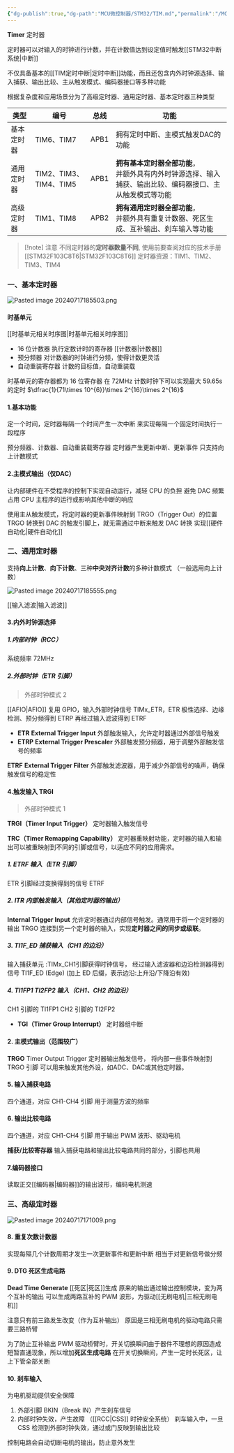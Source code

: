 ```yaml
---
{"dg-publish":true,"dg-path":"MCU微控制器/STM32/TIM.md","permalink":"/MCU微控制器/STM32/TIM/","dgPassFrontmatter":true,"noteIcon":"","created":"2024-07-16T18:09:07.591+08:00","updated":"2024-07-19T22:59:18.886+08:00"}
---
```


**Timer**    定时器

定时器可以对输入的时钟进行计数，并在计数值达到设定值时触发[[STM32中断系统\|中断]]

不仅具备基本的[[TIM定时中断\|定时中断]]功能，而且还包含内外时钟源选择、输入捕获、输出比较、主从触发模式、编码器接口等多种功能

根据复杂度和应用场景分为了高级定时器、通用定时器、基本定时器三种类型


| 类型    | 编号                  | 总线   | 功能                                                         |
| ----- | ------------------- | ---- | ---------------------------------------------------------- |
| 基本定时器 | TIM6、TIM7           | APB1 | 拥有定时中断、主模式触发DAC的功能                                         |
| 通用定时器 | TIM2、TIM3、TIM4、TIM5 | APB1 | **拥有基本定时器全部功能**，<br>并额外具有内外时钟源选择、输入捕获、输出比较、编码器接口、主从触发模式等功能 |
| 高级定时器 | TIM1、TIM8           | APB2 | **拥有通用定时器全部功能**，<br>并额外具有重复计数器、死区生成、互补输出、刹车输入等功能           |

>[!note] 注意
>不同定时器的**定时器数量不同**, 使用前要查阅对应的技术手册
>[[STM32F103C8T6\|STM32F103C8T6]] 定时器资源：TIM1、TIM2、TIM3、TIM4


### 一、基本定时器

![Pasted image 20240717185503.png](/img/user/%E5%8A%9F%E8%83%BD%E6%80%A7%E6%96%87%E4%BB%B6%E5%A4%B9/%E8%BD%BD%E5%85%A5%E7%9A%84%E5%AA%92%E4%BD%93%E8%B5%84%E6%BA%90/Pasted%20image%2020240717185503.png)

#### 时基单元
[[时基单元相关时序图\|时基单元相关时序图]]

- 16 位计数器
	执行定数计时的寄存器  [[计数器\|计数器]]
- 预分频器
	对计数器的时钟进行分频，使得计数更灵活
- 自动重装寄存器
	计数的目标值，自动重装载

时基单元的寄存器都为 16 位寄存器
在 72MHz 计数时钟下可以实现最大 59.65s 的定时
$\dfrac{1}{71\times 10^{6}}\times 2^{16}\times 2^{16}$

#### 1.基本功能
定一个时间，定时器每隔一个时间产生一次中断
来实现每隔一个固定时间执行一段程序

预分频器、计数器、自动重装载寄存器
定时器产生更新中断、更新事件
只支持向上计数模式


#### 2.主模式输出（仅DAC）
让内部硬件在不受程序的控制下实现自动运行，减轻 CPU 的负担
避免 DAC  频繁占用 CPU 主程序的运行或影响其他中断的响应

使用主从触发模式，将定时器的更新事件映射到 TRGO（Trigger Out）的位置
TRGO 转换到 DAC 的触发引脚上，就无需通过中断来触发 DAC 转换
实现[[硬件自动化\|硬件自动化]]

### 二、通用定时器
支持**向上计数**、**向下计数**、三种**中央对齐计数**的多种计数模式
（一般选用向上计数）

![Pasted image 20240717185555.png](/img/user/%E5%8A%9F%E8%83%BD%E6%80%A7%E6%96%87%E4%BB%B6%E5%A4%B9/%E8%BD%BD%E5%85%A5%E7%9A%84%E5%AA%92%E4%BD%93%E8%B5%84%E6%BA%90/Pasted%20image%2020240717185555.png)

[[输入滤波\|输入滤波]]


#### 3.内外时钟源选择
##### 1.内部时钟（RCC）
系统频率 72MHz 

##### 2.外部时钟（ETR 引脚）
>外部时钟模式 2

[[AFIO\|AFIO]] 复用 GPIO，输入外部时钟信号 TIMx_ETR，ETR
极性选择、边缘检测、预分频得到 ETRP 
再经过输入滤波得到 ETRF 

- **ETR**   **External Trigger Input**
	外部触发输入，允许定时器通过外部信号触发
- **ETRP**  **External Trigger Prescaler**
	外部触发预分频器，用于调整外部触发信号的频率

**ETRF**  **External Trigger Filter**
外部触发滤波器，用于减少外部信号的噪声，确保触发信号的稳定性

#### 4.触发输入 TRGI
>外部时钟模式 1

**TRGI（Timer Input Trigger）**
定时器输入触发信号

**TRC（Timer Remapping Capability）**
定时器重映射功能，定时器的输入和输出可以被重映射到不同的引脚或信号，以适应不同的应用需求。

##### 1.     ETRF 输入（ETR 引脚）
ETR 引脚经过变换得到的信号 ETRF
##### 2.     ITR 内部触发输入（其他定时器的输出）
**Internal Trigger Input**
允许定时器通过内部信号触发。通常用于将一个定时器的输出 TRGO 连接到另一个定时器的输入，实现**定时器之间的同步或级联**。

##### 3.     TI1F_ED 捕获输入（CH1 的边沿）
输入捕获单元  :TIMx_CH1引脚获得时钟信号，
经过输入滤波器和边沿检测器得到信号 TI1F_ED  (Edge)
(加上 ED 后缀，表示边沿:上升沿/下降沿有效)

##### 4.     TI1FP1 TI2FP2 输入（CH1、CH2 的边沿）
CH1 引脚的 TI1FP1
CH2 引脚的 TI2FP2


- **TGI（Timer Group Interrupt）**
	定时器组中断
	
#### 2. 主模式输出（范围较广）
**TRGO**   Timer Output Trigger 定时器输出触发信号，
将内部一些事件映射到 TRGO 引脚
可以用来触发其他外设，如ADC、DAC或其他定时器。

#### 5. 输入捕获电路
四个通道，对应 CH1-CH4 引脚
用于测量方波的频率

#### 6. 输出比较电路
四个通道，对应 CH1-CH4 引脚
用于输出 PWM 波形、驱动电机

**捕获/比较寄存器** 
输入捕获电路和输出比较电路共同的部分，引脚也共用

#### 7.编码器接口
读取正交[[编码器\|编码器]]的输出波形，编码电机测速
### 三、高级定时器

![Pasted image 20240717171009.png](/img/user/%E5%8A%9F%E8%83%BD%E6%80%A7%E6%96%87%E4%BB%B6%E5%A4%B9/%E8%BD%BD%E5%85%A5%E7%9A%84%E5%AA%92%E4%BD%93%E8%B5%84%E6%BA%90/Pasted%20image%2020240717171009.png)


#### 8. 重复次数计数器
实现每隔几个计数周期才发生一次更新事件和更新中断
相当于对更新信号做分频

#### 9. DTG 死区生成电路
**Dead Time Generate**  [[死区\|死区]]生成
原来的输出通过输出控制模块，变为两个互补的输出
可以生成两路互补的 PWM 波形，为驱动[[无刷电机\|三相无刷电机]]

注意只有前三路发生改变（作为互补输出）
原因是三相无刷电机的驱动电路只需要三路桥臂

为了防止互补输出 PWM 驱动桥臂时，开关切换瞬间由于器件不理想的原因造成短暂直通现象，所以增加**死区生成电路**
在开关切换瞬间，产生一定时长死区，让上下管全部关断

#### 10. 刹车输入
为电机驱动提供安全保障
1. 外部引脚 BKIN（Break IN）产生刹车信号
2. 内部时钟失效，产生故障  （[[RCC\|CSS]] 时钟安全系统）
	刹车输入中，一旦 CSS 检测到外部时钟失效，通过或门反映到输出比较

控制电路会自动切断电机的输出，防止意外发生










